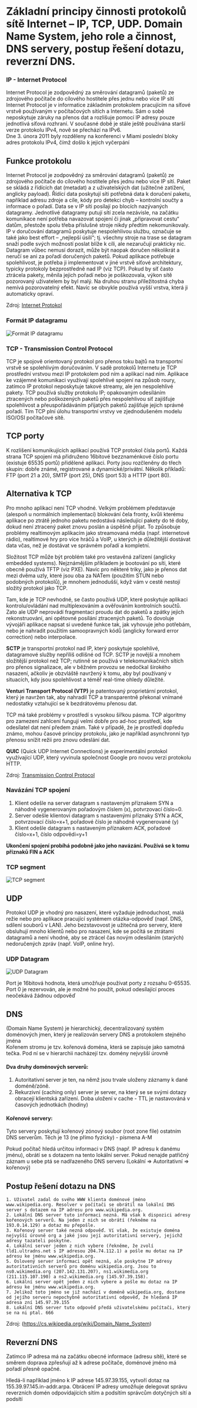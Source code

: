 # Základní principy činnosti protokolů sítě Internet – IP, TCP, UDP. Domain Name System, jeho role a činnost, DNS servery, postup řešení dotazu, reverzní DNS.

### IP - Internet Protocol
Internet Protocol je zodpovědný za směrování datagramů (paketů) ze zdrojového počítače do cílového hostitele přes jednu nebo více IP sítí  
Internet Protocol je v informatice základním protokolem pracujícím na síťové vrstvě používaným v počítačových sítích a Internetu. Sám o sobě neposkytuje záruky na přenos dat a rozlišuje pomocí IP adresy pouze jednotlivá síťová rozhraní. V současné době je stále ještě používána starší verze protokolu IPv4, nově se přechází na IPv6.  
Dne 3. února 2011 byly rozděleny na konferenci v Miami poslední bloky adres protokolu IPv4, čímž došlo k jejich vyčerpání

## Funkce protokolu
Internet Protocol je zodpovědný za směrování datagramů (paketů) ze zdrojového počítače do cílového hostitele přes jednu nebo více IP sítí. Paket se skládá z řídících dat (metadat) a z uživatelských dat (užitečné zatížení, anglicky payload). Řídící data poskytují síti potřebná data k doručení paketu, například adresu zdroje a cíle, kódy pro detekci chyb – kontrolní součty a informace o pořadí. 
Data se v IP síti posílají po blocích nazývaných datagramy. Jednotlivé datagramy putují sítí zcela nezávisle, na začátku komunikace není potřeba navazovat spojení či jinak „připravovat cestu“ datům, přestože spolu třeba příslušné stroje nikdy předtím nekomunikovaly. 
IP v doručování datagramů poskytuje nespolehlivou službu, označuje se také jako best effort – „nejlepší úsilí“; tj. všechny stroje na trase se datagram snaží podle svých možností poslat blíže k cíli, ale nezaručují prakticky nic. Datagram vůbec nemusí dorazit, může být naopak doručen několikrát a neručí se ani za pořadí doručených paketů. Pokud aplikace potřebuje spolehlivost, je potřeba ji implementovat v jiné vrstvě síťové architektury, typicky protokoly bezprostředně nad IP (viz TCP). 
Pokud by síť často ztrácela pakety, měnila jejich pořadí nebo je poškozovala, výkon sítě pozorovaný uživatelem by byl malý. Na druhou stranu příležitostná chyba nemívá pozorovatelný efekt. Navíc se obvykle používá vyšší vrstva, která ji automaticky opraví. 

Zdroj: [Internet Protokol](https://cs.wikipedia.org/wiki/Internet_Protocol)

### Formát IP datagramu

![Formát IP datagramu](https://github.com/HoundMarty/SZZ_2020-21/blob/master/Po%C4%8D%C3%ADta%C4%8Dov%C3%A9%20s%C3%ADt%C4%9B%20a%20Internet/imgs/IP_Datagram.png)

### TCP - Transmission Control Protocol
TCP je spojově orientovaný protokol pro přenos toku bajtů na transportní vrstvě se spolehlivým doručováním. V sadě protokolů Internetu je TCP prostřední vrstvou mezi IP protokolem pod ním a aplikací nad ním. Aplikace ke vzájemné komunikaci využívají spolehlivé spojení na způsob roury, zatímco IP protokol neposkytuje takové streamy, ale jen nespolehlivé pakety. TCP používá služby protokolu IP; opakovaným odesíláním ztracených nebo poškozených paketů přes nespolehlivou síť zajišťuje spolehlivost a přeuspořádáváním přijatých paketů zajišťuje jejich správné pořadí. Tím TCP plní úlohu transportní vrstvy ve zjednodušeném modelu ISO/OSI počítačové sítě.

## TCP porty
K rozlišení komunikujících aplikací používá TCP protokol čísla portů. Každá strana TCP spojení má přidruženo 16bitové bezznaménkové číslo portu (existuje 65535 portů) přidělené aplikaci. Porty jsou rozčleněny do třech skupin: dobře známé, registrované a dynamické/privátní. Několik příkladů: FTP (port 21 a 20), SMTP (port 25), DNS (port 53) a HTTP (port 80).

## Alternativa k TCP
Pro mnoho aplikací není TCP vhodné. Velkým problémem představuje (alespoň u normálních implementací) blokování čela fronty, kvůli kterému aplikace po ztrátě jednoho paketu nedostává následující pakety do té doby, dokud není ztracený paket znovu poslán a úspěšně přijat. To způsobuje problémy realtimovým aplikacím jako streamovaná média (např. internetové rádio), realtimové hry pro více hráčů a VoIP, u kterých je důležitější dostávat data včas, než je dostávat ve správném pořadí a kompletní. 

Složitost TCP může být problém také pro vestavěná zařízení (anglicky embedded systems). Nejznámějším příkladem je bootování po síti, které obecně používá TFTP (viz PXE). Navíc pro některé triky, jako je přenos dat mezi dvěma uzly, které jsou oba za NATem (použitím STUN nebo podobných protokolů), je mnohem jednodušší, když vám v cestě nestojí složitý protokol jako TCP. 

Tam, kde je TCP nevhodné, se často používá UDP, které poskytuje aplikaci kontrolu/ovládání nad multiplexováním a ověřováním kontrolních součtů. Zato ale UDP neprovádí fragmentaci proudu dat do paketů a zpátky jejich rekonstruování, ani opětovné posílání ztracených paketů. To dovoluje vývojáři aplikace napsat si uvedené funkce tak, jak vyhovuje jeho potřebám, nebo je nahradit použitím samoopravných kódů (anglicky forward error correction) nebo interpolace. 

**SCTP** je transportní protokol nad IP, který poskytuje spolehlivé, datagramové služby nepříliš odlišné od TCP. SCTP je novější a mnohem složitější protokol než TCP; rutinně se používá v telekomunikačních sítích pro přenos signalizace, ale v běžném provozu se nedočkal širokého nasazení, ačkoliv je obzvláště navržený k tomu, aby byl používaný v situacích, kdy jsou spolehlivost a téměř real-time ohledy důležité. 

**Venturi Transport Protocol (VTP)** je patentovaný proprietární protokol, který je navržen tak, aby nahradil TCP a transparentně překonal vnímané nedostatky vztahující se k bezdrátovému přenosu dat. 

TCP má také problémy v prostředí s vysokou šířkou pásma. TCP algoritmy pro zamezení zahlcení fungují velmi dobře pro ad-hoc prostředí, kde odesílatel dat není předem znám. Také v případě, že je prostředí dopředu známo, mohou časové principy protokolu, jako je například asynchronní typ přenosu snížit režii pro znovu odeslání dat. 

**QUIC** (Quick UDP Internet Connections) je experimentální protokol využívající UDP, který vyvinula společnost Google pro novou verzi protokolu HTTP. 

Zdroj: [Transmission Control Protocol](https://cs.wikipedia.org/wiki/Transmission_Control_Protocol)

### Navázání TCP spojení
1. Klient odešle na server datagram s nastaveným příznakem SYN a náhodně vygenerovaným pořadovým číslem (x), potvrzovací číslo=0.
2. Server odešle klientovi datagram s nastavenými příznaky SYN a ACK, potvrzovací číslo=x+1, pořadové číslo je náhodně vygenerované (y)
3. Klient odešle datagram s nastaveným příznakem ACK, pořadové číslo=x+1, číslo odpovědi=y+1

**Ukončení spojení probíhá podobně jako jeho navázání. Používá se k tomu příznaků FIN a ACK**

### TCP segment 
![TCP segment](https://github.com/HoundMarty/SZZ_2020-21/blob/master/Po%C4%8D%C3%ADta%C4%8Dov%C3%A9%20s%C3%ADt%C4%9B%20a%20Internet/imgs/TCP_segment.png)

## UDP
Protokol UDP je vhodný pro nasazení, které vyžaduje jednoduchost, malá režie nebo pro aplikace pracující systémem otázka-odpověď (např. DNS, sdílení souborů v LAN). Jeho bezstavovost je užitečná pro servery, které obsluhují mnoho klientů nebo pro nasazení, kde se počítá se ztrátami datagramů a není vhodné, aby se ztrácel čas novým odesíláním (starých) nedoručených zpráv (např. VoIP, online hry).  

### UDP Datagram
![UDP Datagram](https://github.com/HoundMarty/SZZ_2020-21/blob/master/Po%C4%8D%C3%ADta%C4%8Dov%C3%A9%20s%C3%ADt%C4%9B%20a%20Internet/imgs/UDP_datagram.png)

Port je 16bitová hodnota, která umožňuje používat porty z rozsahu 0-65535. Port 0 je rezervován, ale je možné ho použít, pokud odesílající proces neočekává žádnou odpověď

## DNS
(Domain Name System) je hierarchický, decentralizovaný systém doménových jmen, který je realizován servery DNS a protokolem stejného jména  
Kořenem stromu je tzv. kořenová doména, která se zapisuje jako samotná tečka. Pod ní se v hierarchii nacházejí tzv. domény nejvyšší úrovně  
#### Dva druhy doménových serverů:   
1. Autoritativní server je ten, na němž jsou trvale uloženy záznamy k dané doméně/zóně.
2. Rekurzivní (caching only) server je server, na který se se svými dotazy obracejí klientská zařízení. Doba uložení v cache - TTL je nastavováná v časových jednotkách (hodiny) 

#### Kořenové servery:
Tyto servery poskytují kořenový zónový soubor (root zone file) ostatním DNS serverům. Těch je 13 (ne přímo fyzicky) - písmena A-M

Pokud počítač hledá určitou informaci v DNS (např. IP adresu k danému jménu), obrátí se s dotazem na tento lokální server. Pokud nenajde patřičný záznam u sebe ptá se nadřazeného DNS serveru (Lokální => Autoritativní => kořenový)

## Postup řešení dotazu na DNS

	1. Uživatel zadal do svého WWW klienta doménové jméno www.wikipedia.org. Resolver v počítači se obrátil na lokální DNS server s dotazem na IP adresu pro www.wikipedia.org.
	2. Lokální DNS server tuto informaci nezná. Má však k dispozici adresy kořenových serverů. Na jeden z nich se obrátí (řekněme na 193.0.14.129) a dotaz mu přepošle.
	3. Kořenový server také nezná odpověď. Ví však, že existuje doména nejvyšší úrovně org a jaké jsou její autoritativní servery, jejichž adresy tazateli poskytne.
	4. Lokální server jeden z nich vybere (řekněme, že zvolí tld1.ultradns.net s IP adresou 204.74.112.1) a pošle mu dotaz na IP adresu ke jménu www.wikipedia.org.
	5. Oslovený server informaci opět nezná, ale poskytne IP adresy autoritativních serverů pro doménu wikipedia.org. Jsou to ns0.wikimedia.org (207.142.131.207), ns1.wikimedia.org (211.115.107.190) a ns2.wikimedia.org (145.97.39.158).
	6. Lokální server opět jeden z nich vybere a pošle mu dotaz na IP adresu ke jménu www.wikipedia.org.
	7. Jelikož toto jméno se již nachází v doméně wikipedia.org, dostane od jejího serveru nepochybně autoritativní odpověď, že hledaná IP adresa zní 145.97.39.155
	8. Lokální DNS server tuto odpověď předá uživatelskému počítači, který se na ni ptal. 666

Zdroj: (https://cs.wikipedia.org/wiki/Domain_Name_System) 

## Reverzní DNS
Zatímco IP adresa má na začátku obecné informace (adresu sítě), které se směrem doprava zpřesňují až k adrese počítače, doménové jméno má pořadí přesně opačné. 

Hledá-li například jméno k IP adrese 145.97.39.155, vytvoří dotaz na 155.39.97.145.in-addr.arpa. Obrácení IP adresy umožňuje delegovat správu reverzních domén odpovídajících sítím a podsítím správcům dotyčných sítí a podsítí

